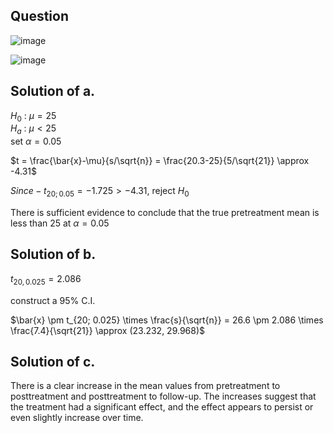 ## Question

![image](https://github.com/user-attachments/assets/cc6d455b-5ad3-4c37-b2ab-d688105e96d7)

![image](https://github.com/user-attachments/assets/c3f767c9-f4ad-436e-bead-6fd4b8da678c)

## Solution of a.

$H_0$ : $\mu = 25$  
$H_a$ : $\mu \lt 25$  
set $\alpha = 0.05$  

$t = \frac{\bar{x}-\mu}{s/\sqrt{n}} = \frac{20.3-25}{5/\sqrt{21}} \approx -4.31$  

$Since-t_{20; 0.05} = -1.725 \gt -4.31$, reject $H_0$  

There is sufficient evidence to conclude that the true pretreatment mean is less than 25 at $\alpha = 0.05$

## Solution of b.  

$t_{20, 0.025} = 2.086$  

construct a 95% C.I.  

$\bar{x} \pm t_{20; 0.025} \times \frac{s}{\sqrt{n}} = 26.6 \pm 2.086 \times \frac{7.4}{\sqrt{21}} \approx (23.232, 29.968)$  

## Solution of c.
There is a clear increase in the mean values from pretreatment to posttreatment and posttreatment to follow-up. The increases suggest that the treatment had a significant effect, and the effect appears to persist or even slightly increase over time.
